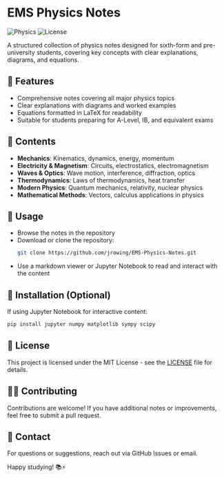 # EMS Physics Notes

![Physics](https://img.shields.io/badge/Physics-Notes-blue?style=flat&logo=physics)
![License](https://img.shields.io/github/license/jrowing/EMS-Physics-Notes)

A structured collection of physics notes designed for sixth-form and pre-university students, covering key concepts with clear explanations, diagrams, and equations.

## 📌 Features
- Comprehensive notes covering all major physics topics
- Clear explanations with diagrams and worked examples
- Equations formatted in LaTeX for readability
- Suitable for students preparing for A-Level, IB, and equivalent exams

## 📂 Contents
- **Mechanics**: Kinematics, dynamics, energy, momentum
- **Electricity & Magnetism**: Circuits, electrostatics, electromagnetism
- **Waves & Optics**: Wave motion, interference, diffraction, optics
- **Thermodynamics**: Laws of thermodynamics, heat transfer
- **Modern Physics**: Quantum mechanics, relativity, nuclear physics
- **Mathematical Methods**: Vectors, calculus applications in physics

## 📖 Usage
- Browse the notes in the repository
- Download or clone the repository:
  ```bash
  git clone https://github.com/jrowing/EMS-Physics-Notes.git
  ```
- Use a markdown viewer or Jupyter Notebook to read and interact with the content

## 🔧 Installation (Optional)
If using Jupyter Notebook for interactive content:
```bash
pip install jupyter numpy matplotlib sympy scipy
```

## 📜 License
This project is licensed under the MIT License - see the [LICENSE](LICENSE) file for details.

## 👨‍🏫 Contributing
Contributions are welcome! If you have additional notes or improvements, feel free to submit a pull request.

## 📧 Contact
For questions or suggestions, reach out via GitHub Issues or email.

Happy studying! 📚⚡
